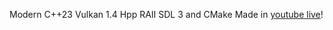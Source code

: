 Modern C++23 Vulkan 1.4 Hpp RAII SDL 3 and CMake
Made in [youtube live](https://www.youtube.com/watch?v=giZAKs8cjBU)!

